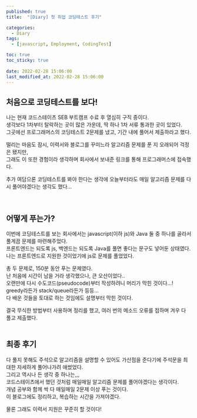 ```yaml
---
published: true
title:  "[Diary] 첫 취업 코딩테스트 후기"

categories:
  - Diary
tags:
  - [javascript, Employment, CodingTest]

toc: true
toc_sticky: true
 
date: 2022-02-28 15:06:00
last_modified_at: 2022-02-28 15:06:00
---
```


## 처음으로 코딩테스트를 보다!

나는 현재 코드스테이츠 SEB 부트캠프 수료 후 열심히 구직 중이다.  
생각보다 1차부터 탈락하는 곳이 많은 가운데, 딱 하나 1차 서류 통과한 곳이 있었다.  
그곳에선 프로그래머스의 코딩테스트 2문제를 냈고, 기간 내에 풀어서 제출하라고 했다.  

떨리는 마음도 잠시, 이력서와 블로그를 꾸미느라 알고리즘 문제를 푼 지 오래되어 걱정은 됐지만,  
그래도 이 또한 경험이라 생각하며 회사에서 보내준 링크를 통해 프로그래머스에 접속했다.

추가 여담으론 코딩테스트를 봐야 한다는 생각에 오늘부터라도 매일 알고리즘 문제를 다시 풀어야겠다는 생각도 했다...  

<br>

## 어떻게 푸는가?

이번에 코딩테스트를 보는 회사에서는 javascript(이하 js)와 Java 둘 중 하나를 골라서 풀게끔 문제를 마련해주었다.  
프론트엔드는 되도록 js, 백엔드는 되도록 Java를 풀면 좋다는 문구도 넣어둔 상태였다.  
나는 프론트엔드로 지원한 것이었기에 js로 문제를 풀었었다.  

총 두 문제로, 150분 동안 푸는 문제였다.  
난 처음에 시간이 남을 거라 생각했으나, 큰 오산이었다..  
오랜만에 다시 수도코드(pseudocode)부터 작성하려니 머리가 막힌 것이다...!  
greedy라든가 stack/queue라든가 등등...  
다 배운 것들을 토대로 하는 것임에도 설명부터 막힌 것이다.  

결국 무식한 방법부터 사용하며 정리를 했고, 여러 번의 메소드 오류를 접하며 겨우 다 풀고 제출했다.  
<br/>

## 최종 후기

다 풀지 못해도 주석으로 알고리즘을 설명할 수 있어도 가산점을 준다기에 주석문을 최대한 자세하게 풀어나가려 애썼었다.  
그리고 역시나 든 생각 중 하나는,,,  
코드스테이츠에서 했던 것처럼 매일매일 알고리즘 문제를 풀어야겠다는 생각이다.  
개념 공부와 함께 싹 다 매일매일 2문제 이상 푸는 것이다.  
이 블로그에도 정리하고, 복습하는 시간을 가져야겠다.  

물론 그래도 이력서 지원은 꾸준히 할 것이다!

<br>  
